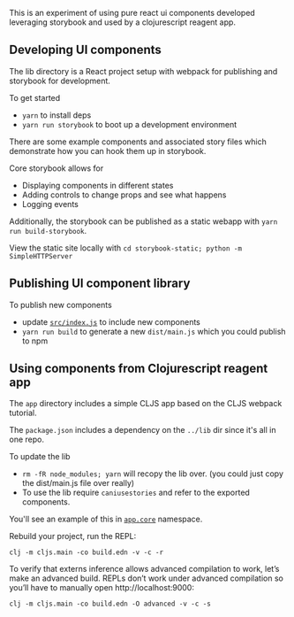 
This is an experiment of using pure react ui components developed leveraging storybook and used by a clojurescript reagent app.

## Developing UI components

The lib directory is a React project setup with webpack for publishing and storybook for development.

To get started

* `yarn` to install deps
* `yarn run storybook` to boot up a development environment

There are some example components and associated story files which demonstrate how you can hook them up in storybook.

Core storybook allows for

* Displaying components in different states
* Adding controls to change props and see what happens
* Logging events

Additionally, the storybook can be published as a static webapp with `yarn run build-storybook`.  

View the static site locally with `cd storybook-static; python -m SimpleHTTPServer`

## Publishing UI component library

To publish new components

* update [`src/index.js`](./lib/src/index.js) to include new components
* `yarn run build` to generate a new `dist/main.js` which you could publish to npm

## Using components from Clojurescript reagent app

The `app` directory includes a simple CLJS app based on the CLJS webpack tutorial.  

The `package.json` includes a dependency on the `../lib` dir since it's all in one repo.

To update the lib

* `rm -fR node_modules; yarn` will recopy the lib over.  (you could just copy the dist/main.js file over really)
* To use the lib require `caniusestories` and refer to the exported components.

You'll see an example of this in [`app.core`](./app/src/app/core.cljs) namespace.

Rebuild your project, run the REPL:

```clj -m cljs.main -co build.edn -v -c -r```

To verify that externs inference allows advanced compilation to work, let’s make an advanced build. REPLs don’t work under advanced compilation so you’ll have to manually open http://localhost:9000:

```clj -m cljs.main -co build.edn -O advanced -v -c -s```

